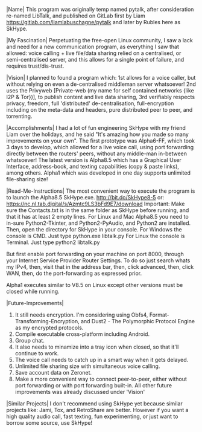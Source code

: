 |Name|
This program was originally temp named pytalk, 
after consideration re-named LibTalk, 
and published on GitLab first by Liam https://gitlab.com/liamlabuschagne/pytalk 
and later by Rubles here as SkHype.

|My Fascination|
Perpetuating the free-open Linux community, 
I saw a lack and need for a new communication program, 
as everything I saw that allowed: 
voice calling + live file/data sharing relied on a centralised, 
or semi-centralised server, 
and this allows for a single point of failure, and requires trust/dis-trust. 

|Vision|
I planned to found a program which: 
1st allows for a voice caller, 
but without relying on even a de-centralised middleman server whatsoever! 
2nd uses the Privyweb [Private-web (my name for self contained networks {like I2P & Tor})], 
to publish content and live data sharing, 
3rd verifiably respects privacy, freedom, full 'distributed' de-centralisation, 
full-encryption including on the meta-data and headers, 
pure distributed peer to peer, and torrenting.

|Accomplishments|
I had a lot of fun engineering SkHype with my friend Liam over the holidays, 
and he said "It's amazing how you made so many improvements on your own". 
The first prototype was Alpha6-FF, which took 3 days to develop, 
which allowed for a live voice call, 
using port forwarding directly between the routers' peers, 
without any middle-man in-between whatsoever! 
The latest version is Alpha8.5 which has a Graphical User Interface, 
address-book, and texting capabilities (copy & paste links), among others. 
Alpha1 which was developed in one day supports unlimited file-sharing size! 

|Read-Me-Instructions|
The most convenient way to execute the program is to launch the Alpha8.5 SkHype.exe. 
http://bit.do/SkHype8-5 or: https://nc.nl.tab.digital/s/Azmtc9LS3bFd9E7/download 
Important: Make sure the Contacts.txt is in the same folder as SkHype before running, 
and that it has at least 2 empty lines. 
For Linux and Mac Alpha8.5 you need to in-sure Python2-Tkinter, 
and Python2-PyAudio, and Python2 are installed. 
Then, open the directory for SkHype in your console. 
For Windows the console is CMD. Just type python.exe libtalk.py 
For Linux the console is Terminal. Just type python2 libtalk.py

But first enable port forwarding on your machine on port 8000, 
through your Internet Service Provider Router Settings. 
To do so just search whats my IPv4, then, 
visit that in the address bar, then, 
click advanced, then, click WAN, then, 
do the port-forwarding as expressed prior. 

Alpha1 executes similar to V8.5 on Linux except other versions must be closed while running.

|Future-Improvements|
1. It still needs encryption. 
I'm considering using Obfs4, Format-Transforming-Encryption, 
and Dust2 - The Polymorphic Protocol Engine as my encrypted protocols. 
2. Compile executable cross-platform including Android. 
3. Group chat. 
4. It also needs to minamize into a tray icon when closed, 
so that it'll continue to work. 
5. The voice call needs to catch up in a smart way when it gets delayed. 
6. Unlimited file sharing size with simultaneous voice calling. 
7. Save account data on Zeronet. 
8. Make a more convenient way to connect peer-to-peer, 
either without port forwarding or with port forwarding built-in. 
All other future improvements was already discussed under 'Vision' 

|Similar Projects|
I don't recommend using SkHype yet because similar projects like: 
Jami, Tox, and RetroShare are better. 
However if you want a high quality audio call, fast texting, 
fun experimenting, or just want to borrow some source, use SkHype!